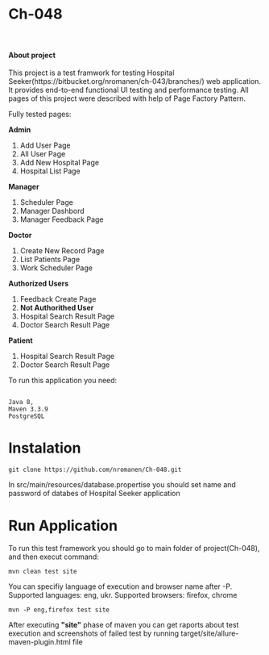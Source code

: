 <h1>Ch-048</h1>
<br/>
<h4>About project</h4>
<p>This project is a test framwork for testing Hospital Seeker(https://bitbucket.org/nromanen/ch-043/branches/) web application. It provides end-to-end functional UI testing and performance testing. All pages of this project were described with help of Page Factory Pattern. </p>
<p>Fully tested pages: </p>
<b>Admin</b>
<ol>
<li>Add User Page</li>
<li>All User Page</li>
<li>Add New Hospital Page</li>
<li>Hospital List Page</li>
</ol>
<b>Manager</b>
<ol>
<li>Scheduler Page</li>
<li>Manager Dashbord</li>
<li>Manager Feedback Page</li>
</ol>
<b>Doctor</b>
<ol>
<li>Create New Record Page</li>
<li>List Patients Page</li>
<li>Work Scheduler Page</li>
</ol>
<b>Authorized Users</b>
<ol>
<li>Feedback Create Page</li>
<li><b>Not Authorithed User</b></li>
<li>Hospital Search Result Page</li>
<li>Doctor Search Result Page</li>
</ol>
<b>Patient</b>
<ol>
<li>Hospital Search Result Page</li>
<li>Doctor Search Result Page</li>
</ol>

<p>To run this application you need:</p>
<pre><code>
Java 8,
Maven 3.3.9
PostgreSQL
</code></pre>

<h1>Instalation</h1>
<pre><code>git clone https://github.com/nromanen/Ch-048.git</code></pre>
<p>In src/main/resources/database.propertise you should set name and password of databes of Hospital Seeker application</p>

<h1>Run Application</h1>
<p>To run this test framework you should go to main folder of project(Ch-048), and then execut command:</p>
<pre><code>mvn clean test site</code></pre>
<p>You can specifiy language of execution and browser name after -P. Supported languages: eng, ukr. Supported browsers: firefox, chrome</p>
<pre><code>mvn -P eng,firefox test site</code></pre>
<p>After executing <b>"site"</b> phase of maven you can get raports about test execution and screenshots of failed test by running target/site/allure-maven-plugin.html file
</p>

